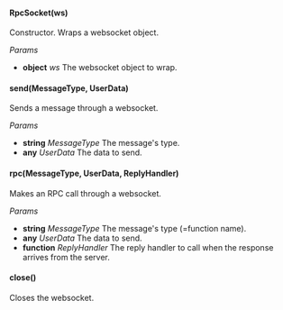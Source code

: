 

<!-- Start lib/rpc-socket.js -->

#### RpcSocket(ws)

Constructor. Wraps a websocket object.

_Params_ 

* **object** *ws* The websocket object to wrap.

#### send(MessageType, UserData)

Sends a message through a websocket.

_Params_ 

* **string** *MessageType* The message's type.
* **any** *UserData* The data to send.

#### rpc(MessageType, UserData, ReplyHandler)

Makes an RPC call through a websocket.

_Params_ 

* **string** *MessageType* The message's type (=function name).
* **any** *UserData* The data to send.
* **function** *ReplyHandler* The reply handler to call when the response arrives from the server.

#### close()

Closes the websocket.

<!-- End lib/rpc-socket.js -->

